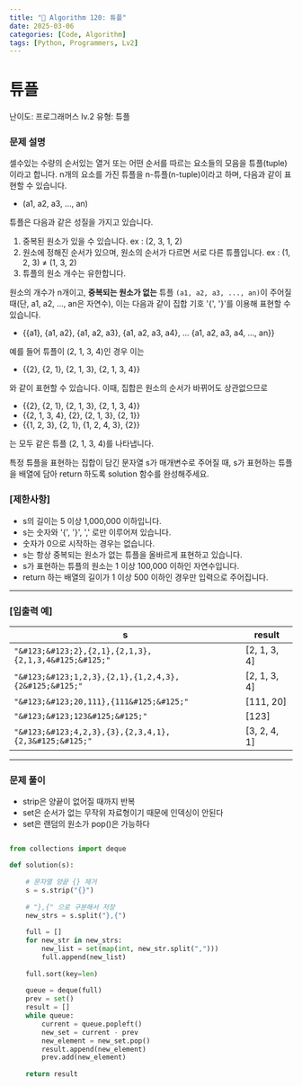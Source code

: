 ```yaml
---
title: "🧠 Algorithm 120: 튜플"
date: 2025-03-06
categories: [Code, Algorithm]
tags: [Python, Programmers, Lv2]
---
```


# 튜플

난이도: 프로그래머스 lv.2
유형: 튜플

### **문제 설명**

셀수있는 수량의 순서있는 열거 또는 어떤 순서를 따르는 요소들의 모음을 튜플(tuple)이라고 합니다. n개의 요소를 가진 튜플을 n-튜플(n-tuple)이라고 하며, 다음과 같이 표현할 수 있습니다.

- (a1, a2, a3, ..., an)

튜플은 다음과 같은 성질을 가지고 있습니다.

1. 중복된 원소가 있을 수 있습니다. ex : (2, 3, 1, 2)
2. 원소에 정해진 순서가 있으며, 원소의 순서가 다르면 서로 다른 튜플입니다. ex : (1, 2, 3) ≠ (1, 3, 2)
3. 튜플의 원소 개수는 유한합니다.

원소의 개수가 n개이고, **중복되는 원소가 없는** 튜플 `(a1, a2, a3, ..., an)`이 주어질 때(단, a1, a2, ..., an은 자연수), 이는 다음과 같이 집합 기호 '{', '}'를 이용해 표현할 수 있습니다.

- &#123;&#123;a1}, {a1, a2}, {a1, a2, a3}, {a1, a2, a3, a4}, ... {a1, a2, a3, a4, ..., an&#125;&#125;

예를 들어 튜플이 (2, 1, 3, 4)인 경우 이는

- &#123;&#123;2}, {2, 1}, {2, 1, 3}, {2, 1, 3, 4&#125;&#125;

와 같이 표현할 수 있습니다. 이때, 집합은 원소의 순서가 바뀌어도 상관없으므로

- &#123;&#123;2}, {2, 1}, {2, 1, 3}, {2, 1, 3, 4&#125;&#125;
- &#123;&#123;2, 1, 3, 4}, {2}, {2, 1, 3}, {2, 1&#125;&#125;
- &#123;&#123;1, 2, 3}, {2, 1}, {1, 2, 4, 3}, {2&#125;&#125;

는 모두 같은 튜플 (2, 1, 3, 4)를 나타냅니다.

특정 튜플을 표현하는 집합이 담긴 문자열 s가 매개변수로 주어질 때, s가 표현하는 튜플을 배열에 담아 return 하도록 solution 함수를 완성해주세요.

### **[제한사항]**

- s의 길이는 5 이상 1,000,000 이하입니다.
- s는 숫자와 '{', '}', ',' 로만 이루어져 있습니다.
- 숫자가 0으로 시작하는 경우는 없습니다.
- s는 항상 중복되는 원소가 없는 튜플을 올바르게 표현하고 있습니다.
- s가 표현하는 튜플의 원소는 1 이상 100,000 이하인 자연수입니다.
- return 하는 배열의 길이가 1 이상 500 이하인 경우만 입력으로 주어집니다.

---

### **[입출력 예]**

| s | result |
| --- | --- |
| `"&#123;&#123;2},{2,1},{2,1,3},{2,1,3,4&#125;&#125;"` | [2, 1, 3, 4] |
| `"&#123;&#123;1,2,3},{2,1},{1,2,4,3},{2&#125;&#125;"` | [2, 1, 3, 4] |
| `"&#123;&#123;20,111},{111&#125;&#125;"` | [111, 20] |
| `"&#123;&#123;123&#125;&#125;"` | [123] |
| `"&#123;&#123;4,2,3},{3},{2,3,4,1},{2,3&#125;&#125;"` | [3, 2, 4, 1] |

---

### 문제 풀이

- strip은 양끝이 없어질 때까지 반복
- set은 순서가 없는 무작위 자료형이기 때문에 인덱싱이 안된다
- set은 랜덤의 원소가 pop()은 가능하다

```python

from collections import deque

def solution(s):
    
    # 문자열 양끝 {} 제거
    s = s.strip("{}")
    
    # "},{" 으로 구분해서 저장
    new_strs = s.split("},{")
    
    full = []
    for new_str in new_strs:
        new_list = set(map(int, new_str.split(",")))
        full.append(new_list)
    
    full.sort(key=len)
    
    queue = deque(full)
    prev = set()
    result = []
    while queue:
        current = queue.popleft()
        new_set = current - prev
        new_element = new_set.pop()
        result.append(new_element)
        prev.add(new_element)
        
    return result
```